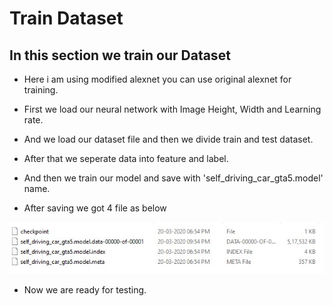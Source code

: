 # Train Dataset

## In this section we train our Dataset

* Here i am using modified alexnet you can use original alexnet for training.

* First we load our neural network with Image Height, Width and Learning rate.

* And we load our dataset file and then we divide train and test dataset.

* After that we seperate data into feature and label.

* And then we train our model and save with 'self_driving_car_gta5.model' name.

* After saving we got 4 file as below

![alt text](https://github.com/chauhanmahavir/Self-Driving-Car-on-GTAV/blob/master/3_Train%20Dataset/model_save.png)

* Now we are ready for testing.
